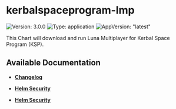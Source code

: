 # kerbalspaceprogram-lmp

![Version: 3.0.0](https://img.shields.io/badge/Version-3.0.0-informational?style=flat-square) ![Type: application](https://img.shields.io/badge/Type-application-informational?style=flat-square) ![AppVersion: "latest"](https://img.shields.io/badge/AppVersion-"latest"-informational?style=flat-square)

This Chart will download and run Luna Multiplayer for Kerbal Space Program (KSP).

## Available Documentation

- [**Changelog**](CHANGELOG)

- [**Helm Security**](container-security)

- [**Helm Security**](helm-security)

